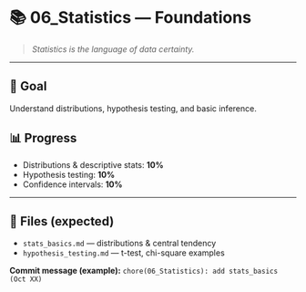 # 📚 06_Statistics — Foundations

> *Statistics is the language of data certainty.*

---

## 🎯 Goal
Understand distributions, hypothesis testing, and basic inference.

## 📊 Progress
- Distributions & descriptive stats: **10%**
- Hypothesis testing: **10%**
- Confidence intervals: **10%**

---

## 📁 Files (expected)
- `stats_basics.md` — distributions & central tendency
- `hypothesis_testing.md` — t-test, chi-square examples

**Commit message (example):** `chore(06_Statistics): add stats_basics (Oct XX)`
